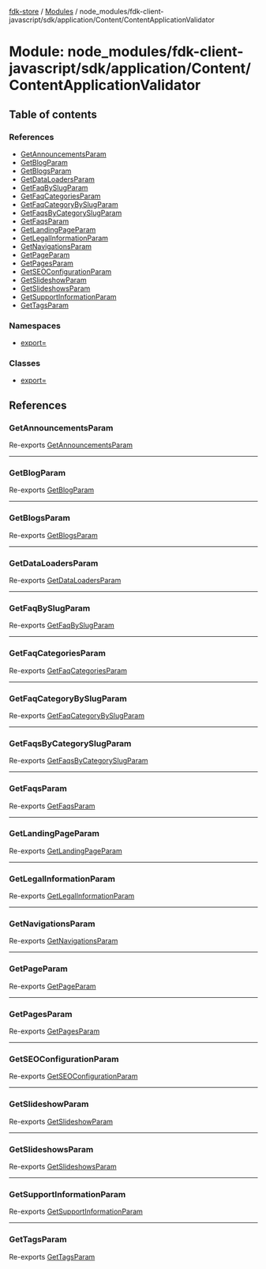 [fdk-store](../README.md) / [Modules](../modules.md) / node\_modules/fdk-client-javascript/sdk/application/Content/ContentApplicationValidator

# Module: node\_modules/fdk-client-javascript/sdk/application/Content/ContentApplicationValidator

## Table of contents

### References

- [GetAnnouncementsParam](node_modules_fdk_client_javascript_sdk_application_Content_ContentApplicationValidator.md#getannouncementsparam)
- [GetBlogParam](node_modules_fdk_client_javascript_sdk_application_Content_ContentApplicationValidator.md#getblogparam)
- [GetBlogsParam](node_modules_fdk_client_javascript_sdk_application_Content_ContentApplicationValidator.md#getblogsparam)
- [GetDataLoadersParam](node_modules_fdk_client_javascript_sdk_application_Content_ContentApplicationValidator.md#getdataloadersparam)
- [GetFaqBySlugParam](node_modules_fdk_client_javascript_sdk_application_Content_ContentApplicationValidator.md#getfaqbyslugparam)
- [GetFaqCategoriesParam](node_modules_fdk_client_javascript_sdk_application_Content_ContentApplicationValidator.md#getfaqcategoriesparam)
- [GetFaqCategoryBySlugParam](node_modules_fdk_client_javascript_sdk_application_Content_ContentApplicationValidator.md#getfaqcategorybyslugparam)
- [GetFaqsByCategorySlugParam](node_modules_fdk_client_javascript_sdk_application_Content_ContentApplicationValidator.md#getfaqsbycategoryslugparam)
- [GetFaqsParam](node_modules_fdk_client_javascript_sdk_application_Content_ContentApplicationValidator.md#getfaqsparam)
- [GetLandingPageParam](node_modules_fdk_client_javascript_sdk_application_Content_ContentApplicationValidator.md#getlandingpageparam)
- [GetLegalInformationParam](node_modules_fdk_client_javascript_sdk_application_Content_ContentApplicationValidator.md#getlegalinformationparam)
- [GetNavigationsParam](node_modules_fdk_client_javascript_sdk_application_Content_ContentApplicationValidator.md#getnavigationsparam)
- [GetPageParam](node_modules_fdk_client_javascript_sdk_application_Content_ContentApplicationValidator.md#getpageparam)
- [GetPagesParam](node_modules_fdk_client_javascript_sdk_application_Content_ContentApplicationValidator.md#getpagesparam)
- [GetSEOConfigurationParam](node_modules_fdk_client_javascript_sdk_application_Content_ContentApplicationValidator.md#getseoconfigurationparam)
- [GetSlideshowParam](node_modules_fdk_client_javascript_sdk_application_Content_ContentApplicationValidator.md#getslideshowparam)
- [GetSlideshowsParam](node_modules_fdk_client_javascript_sdk_application_Content_ContentApplicationValidator.md#getslideshowsparam)
- [GetSupportInformationParam](node_modules_fdk_client_javascript_sdk_application_Content_ContentApplicationValidator.md#getsupportinformationparam)
- [GetTagsParam](node_modules_fdk_client_javascript_sdk_application_Content_ContentApplicationValidator.md#gettagsparam)

### Namespaces

- [export&#x3D;](node_modules_fdk_client_javascript_sdk_application_Content_ContentApplicationValidator.export_.md)

### Classes

- [export&#x3D;](../classes/node_modules_fdk_client_javascript_sdk_application_Content_ContentApplicationValidator.export_-1.md)

## References

### GetAnnouncementsParam

Re-exports [GetAnnouncementsParam](node_modules_fdk_client_javascript_sdk_application_Content_ContentApplicationValidator.export_.md#getannouncementsparam)

___

### GetBlogParam

Re-exports [GetBlogParam](node_modules_fdk_client_javascript_sdk_application_Content_ContentApplicationValidator.export_.md#getblogparam)

___

### GetBlogsParam

Re-exports [GetBlogsParam](node_modules_fdk_client_javascript_sdk_application_Content_ContentApplicationValidator.export_.md#getblogsparam)

___

### GetDataLoadersParam

Re-exports [GetDataLoadersParam](node_modules_fdk_client_javascript_sdk_application_Content_ContentApplicationValidator.export_.md#getdataloadersparam)

___

### GetFaqBySlugParam

Re-exports [GetFaqBySlugParam](node_modules_fdk_client_javascript_sdk_application_Content_ContentApplicationValidator.export_.md#getfaqbyslugparam)

___

### GetFaqCategoriesParam

Re-exports [GetFaqCategoriesParam](node_modules_fdk_client_javascript_sdk_application_Content_ContentApplicationValidator.export_.md#getfaqcategoriesparam)

___

### GetFaqCategoryBySlugParam

Re-exports [GetFaqCategoryBySlugParam](node_modules_fdk_client_javascript_sdk_application_Content_ContentApplicationValidator.export_.md#getfaqcategorybyslugparam)

___

### GetFaqsByCategorySlugParam

Re-exports [GetFaqsByCategorySlugParam](node_modules_fdk_client_javascript_sdk_application_Content_ContentApplicationValidator.export_.md#getfaqsbycategoryslugparam)

___

### GetFaqsParam

Re-exports [GetFaqsParam](node_modules_fdk_client_javascript_sdk_application_Content_ContentApplicationValidator.export_.md#getfaqsparam)

___

### GetLandingPageParam

Re-exports [GetLandingPageParam](node_modules_fdk_client_javascript_sdk_application_Content_ContentApplicationValidator.export_.md#getlandingpageparam)

___

### GetLegalInformationParam

Re-exports [GetLegalInformationParam](node_modules_fdk_client_javascript_sdk_application_Content_ContentApplicationValidator.export_.md#getlegalinformationparam)

___

### GetNavigationsParam

Re-exports [GetNavigationsParam](node_modules_fdk_client_javascript_sdk_application_Content_ContentApplicationValidator.export_.md#getnavigationsparam)

___

### GetPageParam

Re-exports [GetPageParam](node_modules_fdk_client_javascript_sdk_application_Content_ContentApplicationValidator.export_.md#getpageparam)

___

### GetPagesParam

Re-exports [GetPagesParam](node_modules_fdk_client_javascript_sdk_application_Content_ContentApplicationValidator.export_.md#getpagesparam)

___

### GetSEOConfigurationParam

Re-exports [GetSEOConfigurationParam](node_modules_fdk_client_javascript_sdk_application_Content_ContentApplicationValidator.export_.md#getseoconfigurationparam)

___

### GetSlideshowParam

Re-exports [GetSlideshowParam](node_modules_fdk_client_javascript_sdk_application_Content_ContentApplicationValidator.export_.md#getslideshowparam)

___

### GetSlideshowsParam

Re-exports [GetSlideshowsParam](node_modules_fdk_client_javascript_sdk_application_Content_ContentApplicationValidator.export_.md#getslideshowsparam)

___

### GetSupportInformationParam

Re-exports [GetSupportInformationParam](node_modules_fdk_client_javascript_sdk_application_Content_ContentApplicationValidator.export_.md#getsupportinformationparam)

___

### GetTagsParam

Re-exports [GetTagsParam](node_modules_fdk_client_javascript_sdk_application_Content_ContentApplicationValidator.export_.md#gettagsparam)
